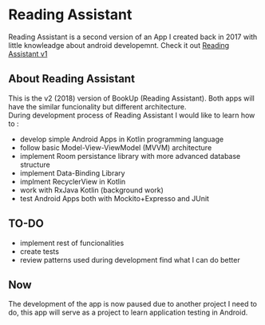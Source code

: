 # Reading Assistant
Reading Assistant is a second version of an App I created back in 2017 with little knowleadge about android developemnt. Check it out [Reading Assistant v1](https://github.com/jstarczewski/BookUp)
## About Reading Assistant
This is the v2 (2018) version of BookUp (Reading Assistant). Both apps will have the similar funcionality but different architecture. <br/> During development process of Reading Assistant I would like to learn how to :

* develop simple Android Apps in Kotlin programming language
* follow basic Model-View-ViewModel (MVVM) architecture
* implement Room persistance library with more advanced database structure
* implement Data-Binding Library
* implment RecyclerView in Kotlin
* work with RxJava Kotlin (background work)
* test Android Apps both with Mockito+Expresso and JUnit

## TO-DO
* implement rest of funcionalities
* create tests
* review patterns used during development find what I can do better

## Now 
The development of the app is now paused due to another project I need to do, this app will serve as a project to learn application testing in Android.
